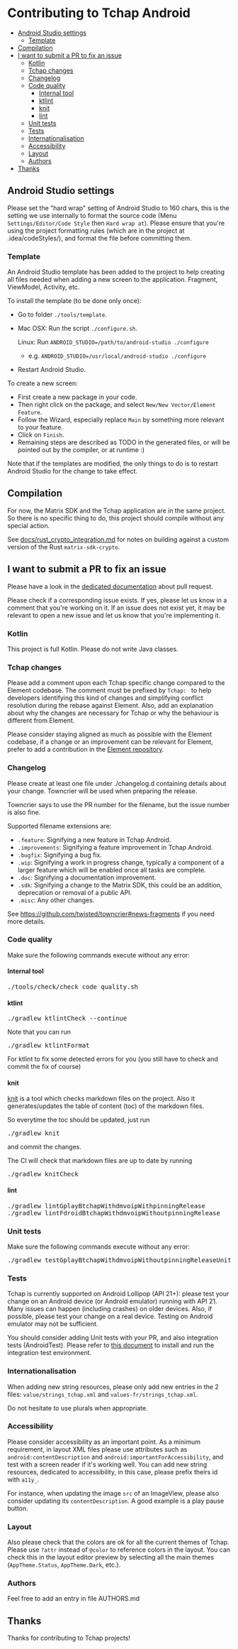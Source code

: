 # Contributing to Tchap Android

<!--- TOC -->

* [Android Studio settings](#android-studio-settings)
  * [Template](#template)
* [Compilation](#compilation)
* [I want to submit a PR to fix an issue](#i-want-to-submit-a-pr-to-fix-an-issue)
  * [Kotlin](#kotlin)
  * [Tchap changes](#tchap-changes)
  * [Changelog](#changelog)
  * [Code quality](#code-quality)
    * [Internal tool](#internal-tool)
    * [ktlint](#ktlint)
    * [knit](#knit)
    * [lint](#lint)
  * [Unit tests](#unit-tests)
  * [Tests](#tests)
  * [Internationalisation](#internationalisation)
  * [Accessibility](#accessibility)
  * [Layout](#layout)
  * [Authors](#authors)
* [Thanks](#thanks)

<!--- END -->

## Android Studio settings

Please set the "hard wrap" setting of Android Studio to 160 chars, this is the setting we use internally to format the source code (Menu `Settings/Editor/Code Style` then `Hard wrap at`).
Please ensure that you're using the project formatting rules (which are in the project at .idea/codeStyles/), and format the file before committing them.

### Template

An Android Studio template has been added to the project to help creating all files needed when adding a new screen to the application. Fragment, ViewModel, Activity, etc.

To install the template (to be done only once):
- Go to folder `./tools/template`.
- Mac OSX: Run the script `./configure.sh`.

   Linux: Run `ANDROID_STUDIO=/path/to/android-studio ./configure`
    - e.g. `ANDROID_STUDIO=/usr/local/android-studio ./configure`

- Restart Android Studio.

To create a new screen:
- First create a new package in your code.
- Then right click on the package, and select `New/New Vector/Element Feature`.
- Follow the Wizard, especially replace `Main` by something more relevant to your feature.
- Click on `Finish`.
- Remaining steps are described as TODO in the generated files, or will be pointed out by the compiler, or at runtime :)

Note that if the templates are modified, the only things to do is to restart Android Studio for the change to take effect.

## Compilation

For now, the Matrix SDK and the Tchap application are in the same project. So there is no specific thing to do, this project should compile without any special action.

See [docs/rust_crypto_integration.md](./docs/rust_crypto_integration.md#testing-with-a-local-rust-aar) for notes on building against a custom version of the Rust `matrix-sdk-crypto`.

## I want to submit a PR to fix an issue

Please have a look in the [dedicated documentation](./docs/pull_request.md) about pull request.

Please check if a corresponding issue exists. If yes, please let us know in a comment that you're working on it.
If an issue does not exist yet, it may be relevant to open a new issue and let us know that you're implementing it.

### Kotlin

This project is full Kotlin. Please do not write Java classes.

### Tchap changes

Please add a comment upon each Tchap specific change compared to the Element codebase.  The comment must be prefixed by `Tchap: ` to help developers
identifying this kind of changes and simplifying conflict resolution during the rebase against Element.
Also, add an explanation about why the changes are necessary for Tchap or why the behaviour is different from Element.

Please consider staying aligned as much as possible with the Element codebase, if a change or an improvement can be relevant for Element, prefer to add a
contribution in the [Element repository](https://github.com/element-hq/element-android).

### Changelog

Please create at least one file under ./changelog.d containing details about your change. Towncrier will be used when preparing the release.

Towncrier says to use the PR number for the filename, but the issue number is also fine.

Supported filename extensions are:

- ``.feature``: Signifying a new feature in Tchap Android.
- ``.improvements``: Signifying a feature improvement in Tchap Android.
- ``.bugfix``: Signifying a bug fix.
- ``.wip``: Signifying a work in progress change, typically a component of a larger feature which will be enabled once all tasks are complete.
- ``.doc``: Signifying a documentation improvement.
- ``.sdk``: Signifying a change to the Matrix SDK, this could be an addition, deprecation or removal of a public API.
- ``.misc``: Any other changes.

See https://github.com/twisted/towncrier#news-fragments if you need more details.

### Code quality

Make sure the following commands execute without any error:

#### Internal tool

<pre>
./tools/check/check_code_quality.sh
</pre>

#### ktlint

<pre>
./gradlew ktlintCheck --continue
</pre>

Note that you can run

<pre>
./gradlew ktlintFormat
</pre>

For ktlint to fix some detected errors for you (you still have to check and commit the fix of course)

#### knit

[knit](https://github.com/Kotlin/kotlinx-knit) is a tool which checks markdown files on the project. Also it generates/updates the table of content (toc) of the markdown files.

So everytime the toc should be updated, just run
<pre>
./gradlew knit
</pre>

and commit the changes.

The CI will check that markdown files are up to date by running

<pre>
./gradlew knitCheck
</pre>

#### lint

<pre>
./gradlew lintGplayBtchapWithdmvoipWithpinningRelease
./gradlew lintFdroidBtchapWithdmvoipWithoutpinningRelease
</pre>

### Unit tests

Make sure the following commands execute without any error:

<pre>
./gradlew testGplayBtchapWithdmvoipWithoutpinningReleaseUnitTest
</pre>

### Tests

Tchap is currently supported on Android Lollipop (API 21+): please test your change on an Android device (or Android emulator) running with API 21. Many issues can happen (including crashes) on older devices.
Also, if possible, please test your change on a real device. Testing on Android emulator may not be sufficient.

You should consider adding Unit tests with your PR, and also integration tests (AndroidTest). Please refer to [this document](./docs/integration_tests.md) to install and run the integration test environment.

### Internationalisation

When adding new string resources, please only add new entries in the 2 files: `value/strings_tchap.xml` and `values-fr/strings_tchap.xml`.

Do not hesitate to use plurals when appropriate.

### Accessibility

Please consider accessibility as an important point. As a minimum requirement, in layout XML files please use attributes such as `android:contentDescription` and `android:importantForAccessibility`, and test with a screen reader if it's working well. You can add new string resources, dedicated to accessibility, in this case, please prefix theirs id with `a11y_`.

For instance, when updating the image `src` of an ImageView, please also consider updating its `contentDescription`. A good example is a play pause button.

### Layout

Also please check that the colors are ok for all the current themes of Tchap. Please use `?attr` instead of `@color` to reference colors in the layout. You can check this in the layout editor preview by selecting all the main themes (`AppTheme.Status`, `AppTheme.Dark`, etc.).

### Authors

Feel free to add an entry in file AUTHORS.md

## Thanks

Thanks for contributing to Tchap projects!
